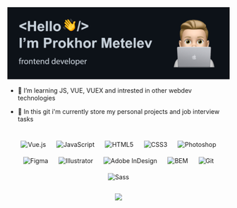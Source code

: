 <img src="https://github.com/redhobe/redhobe/blob/b7b4fcab40a8cc1bb7c1e7deeaa5da9e6a03d2da/github%20header.jpg">

- 🌱 I’m learning JS, VUE, VUEX and intrested in other webdev technologies  
  

- 📁 In this git i'm currently store my personal projects and job interview tasks  
  

<br/>  

<div align="center">  
<img style="margin: 10px" src="https://profilinator.rishav.dev/skills-assets/vuejs-original-wordmark.svg" alt="Vue.js" height="75" />  
<img style="margin: 10px" src="https://profilinator.rishav.dev/skills-assets/javascript-original.svg" alt="JavaScript" height="75" />  
<img style="margin: 10px" src="https://profilinator.rishav.dev/skills-assets/html5-original-wordmark.svg" alt="HTML5" height="75" />  
<img style="margin: 10px" src="https://profilinator.rishav.dev/skills-assets/css3-original-wordmark.svg" alt="CSS3" height="75" />  
<img style="margin: 10px" src="https://profilinator.rishav.dev/skills-assets/photoshop-plain.svg" alt="Photoshop" height="75" />  
<img style="margin: 10px" src="https://profilinator.rishav.dev/skills-assets/figma-icon.svg" alt="Figma" height="75" />  
<img style="margin: 10px" src="https://profilinator.rishav.dev/skills-assets/adobe_illustrator-icon.svg" alt="Illustrator" height="75" />  
<img style="margin: 10px" src="https://profilinator.rishav.dev/skills-assets/adobeindesign.svg" alt="Adobe InDesign" height="75" />  
<img style="margin: 10px" src="https://profilinator.rishav.dev/skills-assets/bem.svg" alt="BEM" height="75" />  
<img style="margin: 10px" src="https://profilinator.rishav.dev/skills-assets/git-scm-icon.svg" alt="Git" height="75" />  
<img style="margin: 10px" src="https://profilinator.rishav.dev/skills-assets/sass-original.svg" alt="Sass" height="75" />  
</div>  

<br/>  

<div align="center">
<img src="https://komarev.com/ghpvc/?username=redhobe&&style=flat" align="center" />
</div>  
